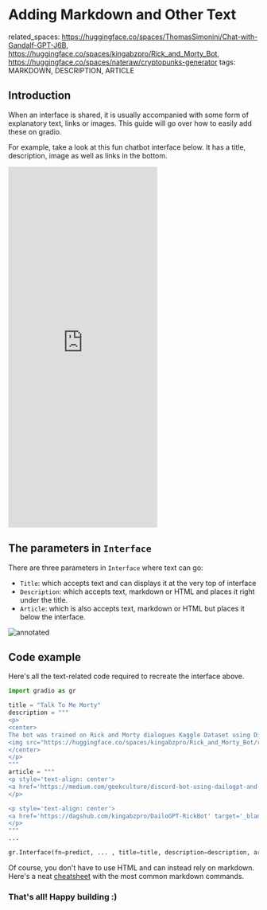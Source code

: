 # Adding Markdown and Other Text

related_spaces: https://huggingface.co/spaces/ThomasSimonini/Chat-with-Gandalf-GPT-J6B, https://huggingface.co/spaces/kingabzpro/Rick_and_Morty_Bot, https://huggingface.co/spaces/nateraw/cryptopunks-generator
tags: MARKDOWN, DESCRIPTION, ARTICLE

## Introduction

When an interface is shared, it is usually accompanied with some form of explanatory text, links or images. This guide will go over how to easily add these on gradio. 

For example, take a look at this fun chatbot interface below. It has a title, description, image as well as links in the bottom.  

<iframe src="https://hf.space/gradioiframe/kingabzpro/Rick_and_Morty_Bot/+" frameBorder="0" height="725" title="Gradio app" class="container p-0 flex-grow space-iframe" allow="accelerometer; ambient-light-sensor; autoplay; battery; camera; document-domain; encrypted-media; fullscreen; geolocation; gyroscope; layout-animations; legacy-image-formats; magnetometer; microphone; midi; oversized-images; payment; picture-in-picture; publickey-credentials-get; sync-xhr; usb; vr ; wake-lock; xr-spatial-tracking" sandbox="allow-forms allow-modals allow-popups allow-popups-to-escape-sandbox allow-same-origin allow-scripts allow-downloads"></iframe>

## The parameters in `Interface`

There are three parameters in `Interface` where text can go:

* `Title`: which accepts text and can displays it at the very top of interface
* `Description`: which accepts text, markdown or HTML and places it right under the title.
* `Article`: which is also accepts text, markdown or HTML but places it below the interface.

![annotated](website/src/assets/img/guides/adding_markdown_and_other_text/annotated.png)

## Code example

Here's all the text-related code required to recreate the interface above. 

```python
import gradio as gr

title = "Talk To Me Morty"
description = """
<p>
<center>
The bot was trained on Rick and Morty dialogues Kaggle Dataset using DialoGPT.
<img src="https://huggingface.co/spaces/kingabzpro/Rick_and_Morty_Bot/resolve/main/img/rick.png" alt="rick" width="200"/>
</center>
</p>
"""
article = """
<p style='text-align: center'>
<a href='https://medium.com/geekculture/discord-bot-using-dailogpt-and-huggingface-api-c71983422701' target='_blank'>Complete Tutorial</a>
</p>

<p style='text-align: center'>
<a href='https://dagshub.com/kingabzpro/DailoGPT-RickBot' target='_blank'>Project is Available at DAGsHub</a>
</p>
"""
...

gr.Interface(fn=predict, ... , title=title, description=description, article=article).launch()  

```

Of course, you don't have to use HTML and can instead rely on markdown. Here's a neat [cheatsheet](https://github.com/adam-p/markdown-here/wiki/Markdown-Cheatsheet) with the most common markdown commands.
 
### That's all! Happy building :)